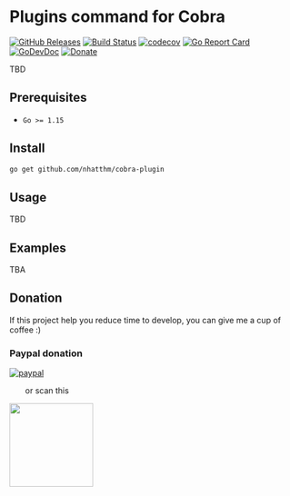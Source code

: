 # Plugins command for Cobra

[![GitHub Releases](https://img.shields.io/github/v/release/nhatthm/cobra-plugin)](https://github.com/nhatthm/cobra-plugin/releases/latest)
[![Build Status](https://github.com/nhatthm/cobra-plugin/actions/workflows/test.yaml/badge.svg)](https://github.com/nhatthm/cobra-plugin/actions/workflows/test.yaml)
[![codecov](https://codecov.io/gh/nhatthm/cobra-plugin/branch/master/graph/badge.svg?token=eTdAgDE2vR)](https://codecov.io/gh/nhatthm/cobra-plugin)
[![Go Report Card](https://goreportcard.com/badge/github.com/nhatthm/cobra-plugin)](https://goreportcard.com/report/github.com/nhatthm/cobra-plugin)
[![GoDevDoc](https://img.shields.io/badge/dev-doc-00ADD8?logo=go)](https://pkg.go.dev/github.com/nhatthm/cobra-plugin)
[![Donate](https://img.shields.io/badge/Donate-PayPal-green.svg)](https://www.paypal.com/donate/?hosted_button_id=PJZSGJN57TDJY)

TBD

## Prerequisites

- `Go >= 1.15`

## Install

```bash
go get github.com/nhatthm/cobra-plugin
```

## Usage

TBD

## Examples

TBA

## Donation

If this project help you reduce time to develop, you can give me a cup of coffee :)

### Paypal donation

[![paypal](https://www.paypalobjects.com/en_US/i/btn/btn_donateCC_LG.gif)](https://www.paypal.com/donate/?hosted_button_id=PJZSGJN57TDJY)

&nbsp;&nbsp;&nbsp;&nbsp;&nbsp;&nbsp;&nbsp;or scan this

<img src="https://user-images.githubusercontent.com/1154587/113494222-ad8cb200-94e6-11eb-9ef3-eb883ada222a.png" width="147px" />
